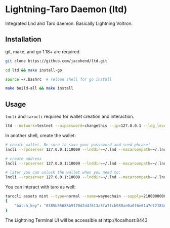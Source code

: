 # Lightning-Taro Daemon (ltd)

Integrated Lnd and Taro daemon. Basically Lightning Voltron.

## Installation

git, make, and go 1.18+ are required.

```bash
git clone https://github.com/jacohend/ltd.git

cd ltd && make install-go

source ~/.bashrc  # reload shell for go install

make build-all && make install
```

## Usage

`lncli` and `tarocli` required for wallet creation and interaction.

```bash
ltd --network=testnet --uipassword=changethis --ip=127.0.0.1 --log_level=debug
```

In another shell, create the wallet:

```bash
# create wallet. Be sure to save your passsword and seed phrase!
lncli --rpcserver 127.0.0.1:10009 --lnddir=~/.lnd --macaroonpath=~/.lnd/data/chain/bitcoin/testnet/admin.macaroon --tlscertpath=~/.lnd/tls.cert create

# create address
lncli --rpcserver 127.0.0.1:10009 --lnddir=~/.lnd --macaroonpath=~/.lnd/data/chain/bitcoin/testnet/admin.macaroon --tlscertpath=~/.lnd/tls.cert newaddress p2tr

# later you can unlock the wallet when you need to: 
lncli --rpcserver 127.0.0.1:10009 --lnddir=~/.lnd --macaroonpath=~/.lnd/data/chain/bitcoin/testnet/admin.macaroon --tlscertpath=~/.lnd/tls.cert unlock
```

You can interact with taro as well:

```bash
tarocli assets mint --type=normal --name=waynechain --supply=2100000000000000 -- meta=wayne --enable_emission
{
    "batch_key": "0385b55688b9170d2d4f613a5fa7fcb988ae0a0f6e61a7e72184e77236611b556e"
}
```


The Lightning Terminal UI will be accessible at http://localhost:8443
